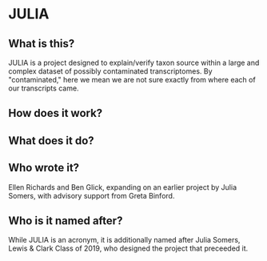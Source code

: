 # JULIA

## What is this?

JULIA is a project designed to explain/verify taxon source within a large and complex dataset of possibly contaminated transcriptomes. By "contaminated," here we mean we are not sure exactly from where each of our transcripts came.

## How does it work?

## What does it do?

## Who wrote it?

Ellen Richards and Ben Glick, expanding on an earlier project by Julia Somers, with advisory support from Greta Binford.

## Who is it named after?

While JULIA is an acronym, it is additionally named after Julia Somers, Lewis & Clark Class of 2019, who designed the project that preceeded it.
